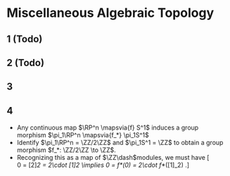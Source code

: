 # Miscellaneous Algebraic Topology



## 1 (Todo)

## 2 (Todo)

## 3

## 4

- Any continuous map $\RP^n \mapsvia{f} S^1$ induces a group morphism $\pi_1\RP^n \mapsvia{f_*} \pi_1S^1$
- Identify $\pi_1\RP^n = \ZZ/2\ZZ$ and $\pi_1S^1 = \ZZ$ to obtain a group morphism $f_*: \ZZ/2\ZZ \to \ZZ$.
- Recognizing this as a map of $\ZZ\dash$modules, we must have
\[  
0 = [2]_2 = 2\cdot [1]_2  \implies 0 = f_*(0) = 2\cdot f_*([1]_2)
.\]

